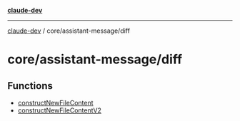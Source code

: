 [**claude-dev**](../../../README.md)

***

[claude-dev](../../../README.md) / core/assistant-message/diff

# core/assistant-message/diff

## Functions

- [constructNewFileContent](functions/constructNewFileContent.md)
- [constructNewFileContentV2](functions/constructNewFileContentV2.md)
